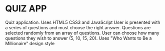 QUIZ APP
========

Quiz application.
Uses HTML5 CSS3 and JavaScript
User is presented with a series of questions and must choose the right answer.
Questions are selected randomly from an array of questions.
User can choose how many questions they wish to answer (5, 10, 15, 20).
Uses "Who Wants to Be a Millionaire" design style 